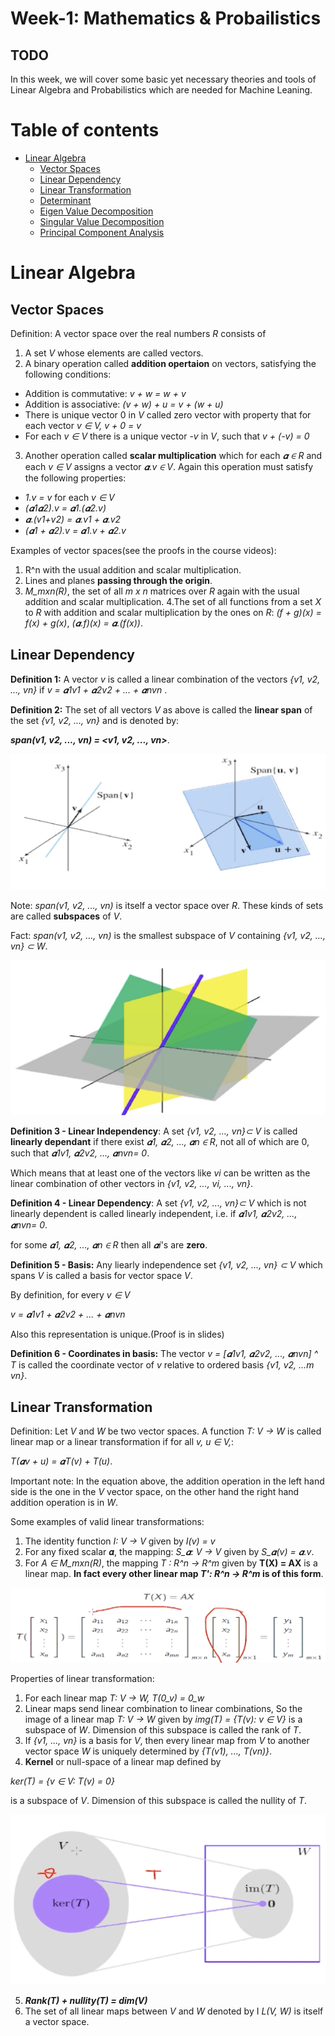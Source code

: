 # Week-1: Mathematics & Probailistics


## TODO

In this week, we will cover some basic yet necessary theories and tools of Linear Algebra and Probabilistics which are needed for Machine Leaning.

Table of contents
==============

<!--ts-->
   * [Linear Algebra](#linear-Algebra)
      * [Vector Spaces](#vector-spaces)
      * [Linear Dependency](#linear-dependency)
      * [Linear Transformation](#linear-transformation)
      * [Determinant](#determinant)
      * [Eigen Value Decomposition](#eigen-value-decomposition)
      * [Singular Value Decomposition](#singular-value-decompostion)
      * [Principal Component Analysis](#principal-component-analysis)
<!--te-->

Linear Algebra
==============
Vector Spaces
--------------

Definition: A vector space over the real numbers *R* consists of 
1. A set *V* whose elements are called vectors.
2. A binary operation called **addition opertaion** on vectors, satisfying the following conditions:
- Addition is commutative: *v + w = w + v*
- Addition is associative: *(v + w) + u = v + (w + u)*
- There is unique vector 0 in *V* called zero vector with property that for each vector *v ∈ V, v + 0 = v*
- For each *v ∈ V* there is a unique vector *-v* in *V*, such that *v + (-v) = 0* 

3. Another operation called **scalar multiplication** which for each *𝜶 ∈ R* and each *v ∈ V* assigns a vector *𝜶.v ∈ V*. Again this operation must satisfy the following properties:
- *1.v = v* for each *v ∈ V*
- *(𝜶1𝜶2).v = 𝜶1.(𝜶2.v)*
- *𝜶.(v1+v2) = 𝜶.v1 + 𝜶.v2*
- *(𝜶1 + 𝜶2).v = 𝜶1.v + 𝜶2.v*

Examples of vector spaces(see the proofs in the course videos):

1. R^n with the usual addition and scalar multiplication.
2. Lines and planes **passing through the origin**.
3. *M_mxn(R)*, the set of all *m x n* matrices over *R* again with the usual addition and scalar multiplication.
4.The set of all functions from a set *X* to *R* with addition and scalar multiplication by the    ones on *R*: 
*(f + g)(x) = f(x) + g(x)*, *(𝜶.f)(x) = 𝜶.(f(x))*.

Linear Dependency
--------------
**Definition 1:** A vector *v* is called a linear combination of the vectors *{v1, v2, ..., vn}* if *v = 𝜶1v1 + 𝜶2v2 + ... + 𝜶nvn* .

**Definition 2:** The set of all vectors *V* as above is called the **linear span** of the set *{v1, v2, ..., vn}* and is denoted by: 

***span(v1, v2, ..., vn) = <v1, v2, ..., vn>***.

![](https://github.com/mohammadhashemii/ML-RahnemaCollege/blob/master/Week-1/images/0_span.png)

Note: *span(v1, v2, ..., vn)* is itself a vector space over *R*. These kinds of sets are called **subspaces** of *V*.

Fact: *span(v1, v2, ..., vn)* is the smallest subspace of *V* containing *{v1, v2, ..., vn} ⊂ W*.

![](https://github.com/mohammadhashemii/ML-RahnemaCollege/blob/master/Week-1/images/1_span2.png)

**Definition 3 - Linear Independency**: A set *{v1, v2, ..., vn}⊂ V* is called **linearly dependant** if there exist *𝜶1, 𝜶2, ..., 𝜶n ∈ R*, not all of which are 0, such that *𝜶1v1, 𝜶2v2, ..., 𝜶nvn= 0*.

Which means that at least one of the vectors like *vi* can be written as the linear combination of other vectors in *{v1, v2, ..., vi, ..., vn}*.

**Definition 4 - Linear Dependency**: A set *{v1, v2, ..., vn}⊂ V* which is not linearly dependent is called linearly independent, i.e. if *𝜶1v1, 𝜶2v2, ..., 𝜶nvn= 0*.

for some *𝜶1, 𝜶2, ..., 𝜶n ∈ R* then all *𝜶i*'s are **zero**.

**Definition 5 - Basis:** Any liearly independence set *{v1, v2, ..., vn} ⊂ V* which spans *V* is called a basis for vector space *V*.

By definition, for every *v ∈ V*

*v = 𝜶1v1 + 𝜶2v2 + ... + 𝜶nvn*

Also this representation is unique.(Proof is in slides)

**Definition 6 - Coordinates in basis:** The vector *v = [𝜶1v1, 𝜶2v2, ..., 𝜶nvn] ^ T* is called the coordinate vector of *v* relative to ordered basis *{v1, v2, ...m vn}*.

Linear Transformation
--------------

Definition: Let *V* and *W* be two vector spaces. A function *T: V -> W* is called linear map or a linear transformation if for all *v, u ∈ V,*:

*T(𝜶v + u) = 𝜶T(v) + T(u)*.

Important note: In the equation above, the addition operation in the left hand side is the one in the *V* vector space, on the other hand the right hand addition operation is in *W*.

Some examples of valid linear transformations:

1. The identity function *I: V -> V* given by *I(v) = v*
2. For any fixed scalar 𝜶, the mapping: *S_𝜶: V -> V* given by *S_𝜶(v) = 𝜶.v*.
3. For *A ∈ M_mxn(R)*, the mapping *T : R^n -> R^m* given by **T(X) = AX** is a linear map. **In fact every other linear map *T': R^n -> R^m* is of this form**.

![](https://github.com/mohammadhashemii/ML-RahnemaCollege/blob/master/Week-1/images/4_linear-transformation.png)

Properties of linear transformation:
1. For each linear map *T: V -> W, T(0_v) = 0_w*
2. Linear maps send linear combination to linear combinations, So the image of a linear map *T: V -> W*  given by *img(T) = {T(v): v ∈ V}* is a subspace of *W*. Dimension of this subspace is called the rank of *T*.
3. If *{v1, ..., vn}* is a basis for *V*, then every linear map from *V* to another vector space *W* is uniquely determined by *{T(v1), ..., T(vn)}*.
4. **Kernel** or null-space of a linear map defined by 

*ker(T) = {v ∈ V: T(v) = 0}*

is a subspace of *V*. Dimension of this subspace is called the nullity of *T*.

![](https://github.com/mohammadhashemii/ML-RahnemaCollege/blob/master/Week-1/images/5_kernel.png)

5. ***Rank(T) + nullity(T) = dim(V)***
6. The set of all linear maps between *V* and *W* denoted by I *L(V, W)* is itself a vector space.

